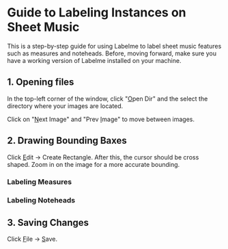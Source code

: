# Guide to Labeling Instances on Sheet Music
This is a step-by-step guide for using Labelme to label sheet music features such as measures and noteheads. Before, moving forward, make sure you have a working version of Labelme installed on your machine. 

## 1. Opening files
In the top-left corner of the window, click "<ins>O</ins>pen Dir" and the select the directory where your images are located. 

Click on "<ins>N</ins>ext Image" and "Prev <ins>I</ins>mage" to move between images. 

## 2. Drawing Bounding Baxes
Click <ins>E</ins>dit -> Create Rectangle. After this, the cursor should be cross shaped. Zoom in on the image for a more accurate bounding. 
### Labeling Measures
### Labeling Noteheads
## 3. Saving Changes
Click <ins>F</ins>ile -> <ins>S</ins>ave. 